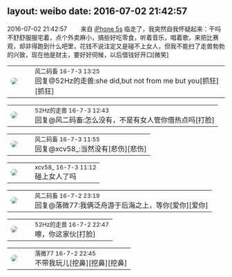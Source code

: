 layout: weibo
date: 2016-07-02 21:42:57
---
<meta name="referrer" content="no-referrer" />

2016-07-02 21:42:57  &nbsp;&nbsp;&nbsp;&nbsp;&nbsp;&nbsp; 来自 <a href="sinaweibo://customweibosource" rel="nofollow">iPhone 5s</a>
临走了，我突然自我怀疑起来：干吗不舒舒服服宅着，点个外卖麻小，搞些好吃零食，听着音乐，唱着歌，来把比赛观，却非得跑到什么吧里，花钱不说注定又是碰不上女人，但我不能扫了走兽勃勃的兴致，现在他是财主，要好好伺候，以后借钱好开口[微笑] ​​​

<table style="width: 100%;">
  <tr>
    <td style="width: 40px;"><img style="border-radius:50%" src="https://tva3.sinaimg.cn/crop.0.0.639.639.50/6d2a6003jw8f3idy69w2gj20hs0hrt9g.jpg?KID=imgbed,tva&Expires=1624463443&ssig=0%2BGaHwI7CM"></td>
    <td colspan="2"><small>风二码畜 16-7-3 13:25</small><br/>回复@52Hz的走兽:she did,but not from me but you[抓狂][抓狂]</td>
  </tr>
</table>

<table style="width: 100%;">
  <tr>
    <td style="width: 40px;"><img style="border-radius:50%" src="https://tva4.sinaimg.cn/crop.0.0.180.180.50/8beaf773jw1e8qgp5bmzyj2050050aa8.jpg?KID=imgbed,tva&Expires=1624463443&ssig=ztGMaDEMVl"></td>
    <td colspan="2"><small>52Hz的走兽 16-7-3 12:43</small><br/>回复@风二码畜:怎么没有，不是有女人管你借热点吗[打脸]</td>
  </tr>
</table>

<table style="width: 100%;">
  <tr>
    <td style="width: 40px;"><img style="border-radius:50%" src="https://tva3.sinaimg.cn/crop.0.0.639.639.50/6d2a6003jw8f3idy69w2gj20hs0hrt9g.jpg?KID=imgbed,tva&Expires=1624463443&ssig=0%2BGaHwI7CM"></td>
    <td colspan="2"><small>风二码畜 16-7-3 11:55</small><br/>回复@xcv58_:当然没有[悲伤][悲伤]</td>
  </tr>
</table>

<table style="width: 100%;">
  <tr>
    <td style="width: 40px;"><img style="border-radius:50%" src="https://tva3.sinaimg.cn/crop.0.0.1242.1242.50/801f7e9ajw8f3peekcgoqj20yi0yidg9.jpg?KID=imgbed,tva&Expires=1624463443&ssig=iFPl7Z2Znx"></td>
    <td colspan="2"><small>xcv58_ 16-7-3 11:12</small><br/>碰上女人了吗</td>
  </tr>
</table>

<table style="width: 100%;">
  <tr>
    <td style="width: 40px;"><img style="border-radius:50%" src="https://tva3.sinaimg.cn/crop.0.0.639.639.50/6d2a6003jw8f3idy69w2gj20hs0hrt9g.jpg?KID=imgbed,tva&Expires=1624463443&ssig=0%2BGaHwI7CM"></td>
    <td colspan="2"><small>风二码畜 16-7-2 23:19</small><br/>回复@落微77:我俩泛舟游于后海之上，等你[爱你][爱你]</td>
  </tr>
</table>

<table style="width: 100%;">
  <tr>
    <td style="width: 40px;"><img style="border-radius:50%" src="https://tva4.sinaimg.cn/crop.0.0.180.180.50/8beaf773jw1e8qgp5bmzyj2050050aa8.jpg?KID=imgbed,tva&Expires=1624463443&ssig=ztGMaDEMVl"></td>
    <td colspan="2"><small>52Hz的走兽 16-7-2 22:47</small><br/>嚓，你这家伙[打脸]</td>
  </tr>
</table>

<table style="width: 100%;">
  <tr>
    <td style="width: 40px;"><img style="border-radius:50%" src="https://tvax4.sinaimg.cn/crop.0.0.750.750.50/633ca6dely8feogmo0w8ej20ku0kuwgt.jpg?KID=imgbed,tva&Expires=1624463443&ssig=nDLiMYYSVN"></td>
    <td colspan="2"><small>落微77 16-7-2 22:45</small><br/>不带我玩儿[挖鼻][挖鼻][挖鼻]</td>
  </tr>
</table>

